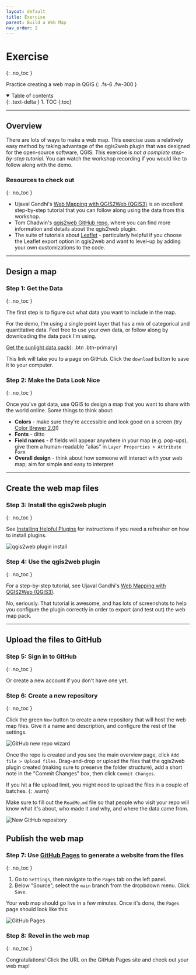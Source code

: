 ```yaml
---
layout: default
title: Exercise
parent: Build a Web Map
nav_order: 2
---
```


# Exercise
{: .no_toc }

Practice creating a web map in QGIS
{: .fs-6 .fw-300 }

<details open markdown="block">
  <summary>
    Table of contents
  </summary>
  {: .text-delta }
1. TOC
{:toc}
</details>

---

## Overview

There are lots of ways to make a web map. This exercise uses a relatively easy method by taking advantage of the  qgis2web plugin that was designed for the open-source software, QGIS. This exercise is *not a complete step-by-step tutorial*. You can watch the workshop recording if you would like to follow along with the demo.

### Resources to check out
{: .no_toc }

* Ujaval Gandhi's [Web Mapping with QGIS2Web (QGIS3)](https://www.qgistutorials.com/en/docs/3/web_mapping_with_qgis2web.html) is an excellent step-by-step tutorial that you can follow along using the data from this workshop.
* Tom Chadwin's [qgis2web GitHub repo](https://github.com/tomchadwin/qgis2web), where you can find more information and details about the qgis2web plugin.
* The suite of tutorials about [Leaflet](https://leafletjs.com) - particularly helpful if you choose the Leaflet export option in qgis2web and want to level-up by adding your own customizations to the code.

---
## Design a map

### Step 1: Get the Data
{: .no_toc }

The first step is to figure out what data you want to include in the map.

For the demo, I'm using a single point layer that has a mix of categorical and quantitative data. Feel free to use your own data, or follow along by downloading the data pack I'm using.

[Get the sunlight data pack](https://github.com/umass-gis/workshops/blob/main/content/web-map/data/sunlight_data_pack.zip){: .btn .btn-primary}

This link will take you to a page on GitHub. Click the `download` button to save it to your computer.

### Step 2: Make the Data Look Nice
{: .no_toc }

Once you've got data, use QGIS to design a map that you want to share with the world online. Some things to think about:
* **Colors** - make sure they're accessible and look good on a screen (try [Color Brewer 2.0](https://colorbrewer2.org)!)
* **Fonts** - ditto
* **Field names** - if fields will appear anywhere in your map (e.g. pop-ups), give them a human-readable "alias" in `Layer Properties > Attribute Form`
* **Overall design** - think about how someone will interact with your web map; aim for simple and easy to interpret

---
## Create the web map files

### Step 3: Install the qgis2web plugin
{: .no_toc }

See [Installing Helpful Plugins](https://umass-gis.github.io/workshops/content/basics-qgis/getting-started.html#install-helpful-plugins) for instructions if you need a refresher on how to install plugins.

![qgis2web plugin install](media/qgis2web.png "QGIS plugins panel, searching for the qgis2web plugin")

### Step 4: Use the qgis2web plugin
{: .no_toc }

For a step-by-step tutorial, see Ujaval Gandhi's [Web Mapping with QGIS2Web (QGIS3)](https://www.qgistutorials.com/en/docs/3/web_mapping_with_qgis2web.html).

No, seriously. That tutorial is awesome, and has lots of screenshots to help you configure the plugin correctly in order to export (and test out) the web map pack.

---
## Upload the files to GitHub

### Step 5: Sign in to GitHub
{: .no_toc }

Or create a new account if you don't have one yet.

### Step 6: Create a new repository
{: .no_toc }

Click the green `New` button to create a new repository that will host the web map files. Give it a name and description, and configure the rest of the settings.

![GitHub new repo wizard](media/github-create-new-repo.png "Creating a new GitHub repository")

Once the repo is created and you see the main overview page, click `Add file > Upload files`. Drag-and-drop or upload the files that the qgis2web plugin created (making sure to preserve the folder structure), add a short note in the "Commit Changes" box, then click `Commit Changes`.

If you hit a file upload limit, you might need to upload the files in a couple of batches.
{: .warn}

Make sure to fill out the `ReadMe.md` file so that people who visit your repo will know what it's about, who made it and why, and where the data came from.

![New GitHub repository](media/github-repo.png "New GitHub repository with files uploaded and a ReadMe partially filled out")

## Publish the web map

### Step 7: Use [GitHub Pages](https://pages.github.com) to generate a website from the files
{: .no_toc }

1. Go to `Settings`, then navigate to the `Pages` tab on the left panel.
1. Below "Source", select the `main` branch from the dropbdown menu. Click `Save`.

Your web map should go live in a few minutes. Once it's done, the `Pages` page should look like this:

![GitHub Pages](media/github-pages-done.png "Pages menu in a GitHub repository")

### Step 8: Revel in the web map
{: .no_toc }

Congratulations! Click the URL on the GitHub Pages site and check out your web map!
